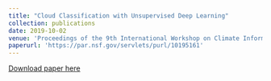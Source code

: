 ```yaml
---
title: "Cloud Classification with Unsupervised Deep Learning"
collection: publications
date: 2019-10-02
venue: 'Proceedings of the 9th International Workshop on Climate Informatics 2019 in Paris'
paperurl: 'https://par.nsf.gov/servlets/purl/10195161'
---
```


[Download paper here](https://par.nsf.gov/servlets/purl/10195161)

